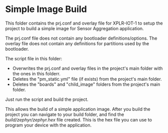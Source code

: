 # Simple Image Build
This folder contains the prj.conf and overlay file for XPLR-IOT-1 to setup the project to build a simple image for Sensor Aggregation application. 

The prj.conf file does not contain any bootloader definitions/options.
The overlay file does not contain any definitions for partitions used by the bootloader.

The script file in this folder:
- Overwrites the prj.conf and overlay files in the project's main folder with the ones in this folderr.
- Deletes the "pm_static.yml" file (if exists) from the project's main folder.
- Deletes the "boards" and "child_image" folders from the project's main folder.

Just run the script and build the project.

This allows the build of a simple application image. After you build the project you can navigate to your build folder, and find the *build/zephyr/zephyr.hex* file created. This is the hex file you can use to program your device with the application.

